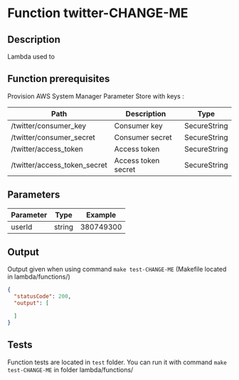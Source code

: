 # Function twitter-CHANGE-ME

## Description

Lambda used to 

## Function prerequisites

Provision AWS System Manager Parameter Store with keys :

| Path                         | Description         | Type         |
|------------------------------|---------------------|--------------|
| /twitter/consumer_key        | Consumer key        | SecureString |
| /twitter/consumer_secret     | Consumer secret     | SecureString |
| /twitter/access_token        | Access token        | SecureString |
| /twitter/access_token_secret | Access token secret | SecureString |

## Parameters

| Parameter  | Type   | Example     |
|------------|--------|-------------|
| userId     | string | 380749300   |

## Output

Output given when using command `make test-CHANGE-ME` (Makefile located in lambda/functions/)

```json
{
  "statusCode": 200,
  "output": [

  ]
}
```

## Tests

Function tests are located in `test` folder.
You can run it with command `make test-CHANGE-ME` in folder lambda/functions/
